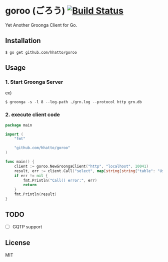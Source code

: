 # goroo (ごろう) [![Build Status](https://travis-ci.org/hhatto/goroo.png?branch=master)](https://travis-ci.org/hhatto/goroo)

Yet Another Groonga Client for Go.

## Installation
```
$ go get github.com/hhatto/goroo
```

## Usage

### 1. Start Groonga Server
ex)
```
$ groonga -s -l 8 --log-path ./grn.log --protocol http grn.db
```

### 2. execute client code
```go
package main

import (
	"fmt"

	"github.com/hhatto/goroo"
)

func main() {
	client := goroo.NewGroongaClient("http", "localhost", 10041)
	result, err := client.Call("select", map[string]string{"table": "Users"})
	if err != nil {
		fmt.Println("Call() error:", err)
		return
	}
	fmt.Println(result)
}
```

## TODO
- [ ] GQTP support

## License
MIT
